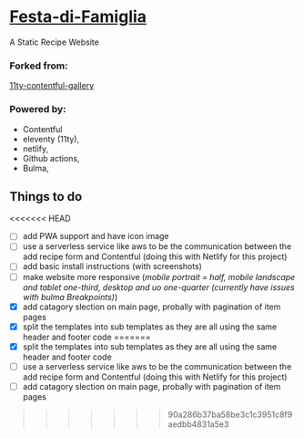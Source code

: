 # [Festa-di-Famiglia](https://festa-di-famiglia.netlify.app/)
A Static Recipe Website  

### Forked from: 
[11ty-contentful-gallery](https://github.com/contentful/11ty-contentful-gallery)  

### Powered by:
- Contentful
- eleventy (11ty), 
- netlify, 
- Github actions, 
- Bulma,

## Things to do 
<<<<<<< HEAD
- [ ] add PWA support and have icon image
- [ ] use a serverless service like aws to be the communication between the add recipe form and Contentful (doing this with Netlify for this project)
- [ ] add basic install instructions (with screenshots)
- [ ] make website more responsive (*mobile portrait = half, mobile landscape and tablet one-third, desktop and uo  one-quarter (currently have issues with bulma Breakpoints)*)
- [x] add catagory slection on main page, probally with pagination of item pages 
- [x] split the templates into sub templates as they are all using the same header and footer code
=======
- [x] split the templates into sub templates as they are all using the same header and footer code
- [ ] use a serverless service like aws to be the communication between the add recipe form and Contentful (doing this with Netlify for this project)
- [ ] add catagory slection on main page, probally with pagination of item pages 
>>>>>>> 90a286b37ba58be3c1c3951c8f9aedbb4831a5e3
